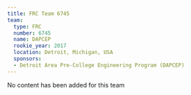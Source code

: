 ```yaml
---
title: FRC Team 6745
team:
  type: FRC
  number: 6745
  name: DAPCEP
  rookie_year: 2017
  location: Detroit, Michigan, USA
  sponsors:
  - Detroit Area Pre-College Engineering Program (DAPCEP)
---
```


No content has been added for this team